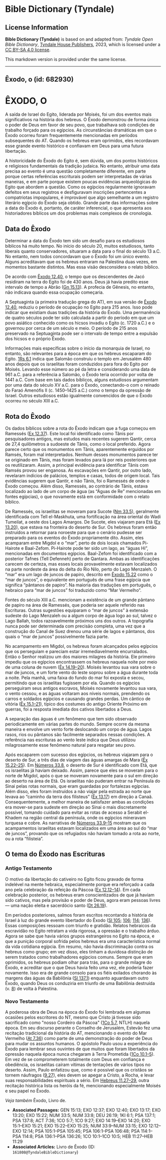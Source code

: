 # Bible Dictionary (Tyndale)

## License Information

**Bible Dictionary (Tyndale)** is based on and adapted from: _Tyndale Open Bible Dictionary_, [Tyndale House Publishers](https://tyndaleopenresources.com/), 2023, which is licensed under a [CC BY-SA 4.0 license](https://creativecommons.org/licenses/by-sa/4.0/legalcode.en).

This markdown version is provided under the same license.



--------------------------------

## Êxodo, o (id: 682930)

ÊXODO, O
========

A saída de Israel do Egito, liderada por Moisés, foi um dos eventos mais significativos na história dos hebreus. O Êxodo demonstrou de forma única o poder de Deus em favor de seu povo, que trabalhava sob condições de trabalho forçado para os egípcios. As circunstâncias dramáticas em que o Êxodo ocorreu foram frequentemente mencionadas em períodos subsequentes do AT. Quando os hebreus eram oprimidos, eles recordavam esse grande evento histórico e confiavam em Deus para uma futura libertação.

A historicidade do Êxodo do Egito é, sem dúvida, um dos pontos históricos e religiosos fundamentais da tradição judaica. No entanto, atribuir uma data precisa ao evento é uma questão completamente diferente, em parte porque certas referências escriturais podem ser interpretadas de várias maneiras, e em parte porque existem poucas evidências arqueológicas do Egito que abordem a questão. Como os egípcios regularmente ignoravam defeitos em seus registros e desfiguravam inscrições pertencentes a compatriotas impopulares, é improvável que algo semelhante a um registro literário egípcio do Êxodo seja obtido. Grande parte das informações sobre a data do Êxodo é, portanto, de caráter inferencial, o que apresenta aos historiadores bíblicos um dos problemas mais complexos de cronologia.

Data do Êxodo
-------------

Determinar a data do Êxodo tem sido um desafio para os estudiosos bíblicos há muito tempo. No início do século 20, muitos estudiosos, tanto liberais quanto conservadores, situaram a data para o final do século 13 a.C. No entanto, nem todos concordavam que o Êxodo foi um único evento. Alguns acreditavam que os hebreus entraram na Palestina duas vezes, em momentos bastante distintos. Mas essa visão desconsidera o relato bíblico.

De acordo com [Êxodo 12\.40](https://ref.ly/Exod12:40), o tempo que os descendentes de Jacó residiram na terra do Egito foi de 430 anos. Deus já havia predito esse intervalo de tempo a Abrão ([Gn 15\.13](https://ref.ly/Gen15:13)). A profecia de Gênesis, no entanto, não indicava quando essa ocupação começaria.

A Septuaginta (a primeira tradução grega do AT), em sua versão de [Êxodo 12\.40](https://ref.ly/Exod12:40), reduziu o período de ocupação no Egito para 215 anos. Isso pode indicar que existiam duas tradições da história do Êxodo. Uma permanência de quatro séculos pode ter sido calculada a partir do período em que um povo asiático conhecido como os hicsos invadiu o Egito (c. 1720 a.C.) e o governou por cerca de um século e meio. O período de 215 anos preservado na Septuaginta pode ser o intervalo de tempo entre a expulsão dos hicsos e o próprio Êxodo.

Informações mais específicas sobre o início da monarquia de Israel, no entanto, são relevantes para a época em que os hebreus escaparam do Egito. [1Rs 6\.1](https://ref.ly/1Kgs6:1) indica que Salomão construiu o templo em Jerusalém 480 anos depois que os israelitas foram conduzidos para fora do Egito por Moisés. Levando esse número ao pé da letra e considerando uma data de 961 a.C. para a referência a Salomão, o Êxodo teria ocorrido por volta de 1441 a.C. Com base em tais dados bíblicos, alguns estudiosos argumentam por uma data do século XV a.C. para o Êxodo, conectando\-o com o reinado do Faraó Amenófis II (c. 1450–1425 a.C.) como o tempo da opressão de Israel. Outros estudiosos estão igualmente convencidos de que o Êxodo ocorreu no século XIII a.C.

Rota do Êxodo
-------------

Os dados bíblicos sobre a rota do Êxodo indicam que a fuga começou em Ramessés ([Ex 12\.37](https://ref.ly/Exod12:37)). Este local foi identificado como Tânis por pesquisadores antigos, mas estudos mais recentes sugerem Qantir, cerca de 27,4 quilômetros a sudoeste de Tânis, como o local preferido. Agora parece certo que os monumentos em Tânis, aparentemente erguidos por Ramsés, foram mal interpretados. Nenhum desses monumentos parece ter se originado em Tânis, mas foram levados para lá por reis posteriores que os reutilizaram. Assim, a principal evidência para identificar Tânis com Ramsés provou ser enganosa. As escavações em Qantir, por outro lado, revelaram indícios de palácios, templos e casas, todos de origem local. Tais evidências sugerem que Qantir, e não Tânis, foi o Ramessés de onde o Êxodo começou. Além disso, Ramessés, ao contrário de Tânis, estava localizado ao lado de um corpo de água (as “Águas de Re” mencionadas em fontes egípcias), o que novamente está em conformidade com o relato bíblico.

De Ramessés, os israelitas se moveram para Sucote ([Nm 33\.5](https://ref.ly/Num33:5)), geralmente identificada com Tell el\-Maskhuta, uma fortificação na área oriental do Wadi Tumeilat, a oeste dos Lagos Amargos. De Sucote, eles viajaram para Etã ([Ex 13\.20](https://ref.ly/Exod13:20)), que estava na fronteira do deserto de Sur. Os hebreus foram então instruídos a retornar para noroeste para que o cenário pudesse ser preparado para os eventos do Êxodo propriamente dito. Assim, eles acamparam entre Migdol e o “mar”, perto de dois locais chamados Pi\-Hairote e Baal\-Zefom. Pi\-Hairote pode ter sido um lago, as “águas Hi”, mencionadas em documentos egípcios. Baal\-Zefom foi identificado com a posterior Tafnes (Tell Defenneh) perto de Qantara. Ambas as identificações carecem de certeza, mas esses locais provavelmente estavam localizados na parte nordeste da área do delta do Rio Nilo, perto do Lago Menzaleh. O “mar” era um lago de juncos de papiro, descrito em [Êxodo 15\.22](https://ref.ly/Exod15:22) como o “mar de juncos”, o equivalente em português de uma frase egípcia que significa “pântanos de papiro”. Na maioria das traduções em português, o hebraico para “mar de juncos” foi traduzido como “Mar Vermelho”.

Fontes do século XIII a.C. mencionam a existência de um grande pântano de papiro na área de Ramessés, que poderia ser aquele referido nas Escrituras. Outras sugestões equiparam o “mar de juncos” à extensão sudeste do Lago Menzaleh ou a algum corpo de água logo ao sul, talvez o Lago Ballah, todos razoavelmente próximos uns dos outros. A topografia nunca pode ser determinada com precisão completa, uma vez que a construção do Canal de Suez drenou uma série de lagos e pântanos, dos quais o “mar de juncos” possivelmente fazia parte.

No acampamento em Migdol, os hebreus foram alcançados pelos egípcios que os perseguiam e pareciam estar irremediavelmente encurralados. Então o Senhor realizou um dos maiores milagres da história. Ele primeiro impediu que os egípcios encontrassem os hebreus naquela noite por meio de uma coluna de nuvem ([Êx 14\.19–20](https://ref.ly/Exod14:19-Exod14:20)). Moisés levantou sua vara sobre o mar de juncos, e um forte vento do leste soprou sobre a água durante toda a noite. Pela manhã, uma faixa do fundo do mar foi exposta e secou, permitindo que os israelitas fugissem por ela. Quando os egípcios perseguiram seus antigos escravos, Moisés novamente levantou sua vara, o vento cessou, e as águas voltaram aos níveis normais, prendendo os carros e soldados egípcios e causando grandes perdas. Um cântico de vitória ([Êx 15\.1–21](https://ref.ly/Exod15:1-Exod15:21)), típico dos costumes do antigo Oriente Próximo em guerras, foi a resposta imediata dos cativos libertados a Deus.

A separação das águas é um fenômeno que tem sido observado periodicamente em várias partes do mundo. Sempre ocorre da mesma maneira e envolve um vento forte deslocando um corpo de água. Lagos rasos, rios ou pântanos são facilmente separados nessas condições. A referência nas escrituras ao vento leste indica que Deus utilizou milagrosamente esse fenômeno natural para resgatar seu povo.

Após escaparem com sucesso dos egípcios, os hebreus viajaram para o deserto de Sur, a três dias de viagem das águas amargas de Mara ([Êx 15\.22–25](https://ref.ly/Exod15:22-Exod15:25)). Em [Números 33\.8](https://ref.ly/Num33:8), o deserto de Sur é identificado com Etã, que os israelitas já haviam deixado. Assim, parece que eles se moveram para o norte de Migdol, após o que se moveram novamente para o sul em direção ao deserto na área de Etã. Os israelitas não puderam entrar na Península do Sinai pelas rotas normais, que eram guardadas por fortalezas egípcias. Além disso, eles foram instruídos a não viajar pela estrada ao norte que levava ao “caminho da terra dos filisteus” ([Êx 13\.17](https://ref.ly/Exod13:17)) em direção a Canaã. Consequentemente, a melhor maneira de satisfazer ambas as condições era mover\-se para sudeste em direção ao Sinai o mais discretamente possível, tomando cuidado para evitar as rotas de acesso a Serabit el\-Khadem na região central da península, onde os egípcios mineravam turquesa e cobre. As narrativas de [Números 33\.9–15](https://ref.ly/Num33:9-Num33:15) mostram que os acampamentos israelitas estavam localizados em uma área ao sul do “mar de juncos”, provando que os refugiados não haviam tomado a rota ao norte, ou a rota “filisteia”.

O tema do Êxodo nas Escrituras
------------------------------

### Antigo Testamento

O motivo da libertação do cativeiro no Egito ficou gravado de forma indelével na mente hebraica, especialmente porque era reforçado a cada ano pela celebração da refeição da Páscoa ([Ex 12\.12–14](https://ref.ly/Exod12:12-Exod12:14)). Em cada celebração posterior, os hebreus eram conscientizados de que já haviam sido cativos, mas pela provisão e poder de Deus, agora eram pessoas livres — uma nação eleita e sacerdócio santo ([Dt 26\.19](https://ref.ly/Deut26:19)).

Em períodos posteriores, salmos foram escritos recontando a história de Israel à luz do grande evento libertador do Êxodo ([Sl 105](https://ref.ly/Ps105:1-Ps105:45); [106](https://ref.ly/Ps106:1-Ps106:48); [114](https://ref.ly/Ps114:1-Ps114:8); [136](https://ref.ly/Ps136:1-Ps136:26)). Essas composições ressoam com triunfo e gratidão. Relatos hebraicos da escravidão no Egito retratam a vida rigorosa, a opressão e o trabalho árduo. Agora se sabe que havia vários grupos estrangeiros no Egito na época, e que a punição corporal sofrida pelos hebreus era uma característica normal da vida cotidiana egípcia. Em resumo, não havia discriminação contra os hebreus como grupo; em vez disso, eles tinham a duvidosa distinção de serem tratados como trabalhadores egípcios comuns. Sempre que eram oprimidos, os hebreus podiam olhar para trás, para o grande milagre do Êxodo, e acreditar que o que Deus havia feito uma vez, ele poderia fazer novamente. Isso era de grande consolo para os fiéis exilados chorando às margens das águas da Babilônia ([Sl 137\.1](https://ref.ly/Ps137:1)) enquanto aguardavam outro Êxodo, quando Deus os conduziria em triunfo de uma Babilônia destruída (v. [8](https://ref.ly/Ps137:8)) de volta à Palestina.

### Novo Testamento

A poderosa obra de Deus na época do Êxodo foi lembrada em algumas ocasiões pelos escritores do NT, mesmo que Cristo já tivesse sido sacrificado como "nosso Cordeiro da Páscoa" ([1Co 5\.7](https://ref.ly/1Cor5:7), NTLH) naquela época. Em seu discurso perante o Conselho de Jerusalém, Estevão fez uma recitação tradicional da história do AT, mencionando o evento do Mar Vermelho ([At 7\.36](https://ref.ly/Acts7:36)) como parte de uma demonstração do poder de Deus para mudar os assuntos humanos. O apóstolo Paulo usou a experiência do Êxodo para lembrar seus ouvintes de que muitos que foram libertados da opressão naquela época nunca chegaram à Terra Prometida ([1Co 10\.1–5](https://ref.ly/1Cor10:1-1Cor10:5)). Em vez de se comprometerem totalmente com Deus em confiança e obediência, os israelitas caíram vítimas de tentações de vários tipos no deserto. Assim, Paulo enfatizou que, como é possível que os cristãos se tornem náufragos ([9\.27](https://ref.ly/1Cor9:27)), eles devem se apegar a Cristo, a Rocha, e levar suas responsabilidades espirituais a sério. Em [Hebreus 11\.27–29](https://ref.ly/Heb11:27-Heb11:29), outra recitação histórica lista os heróis da fé, mencionando especialmente Moisés e seu papel no Êxodo.

*Veja também* Êxodo, Livro de.

* **Associated Passages:** GEN 15:13; EXO 12:37; EXO 12:40; EXO 13:17; EXO 13:20; EXO 15:22; NUM 33:5; NUM 33:8; DEU 26:19; 1KI 6:1; PSA 137:1; PSA 137:8; ACT 7:36; 1CO 5:7; 1CO 9:27; EXO 14:19–EXO 14:20; EXO 15:1–EXO 15:21; EXO 15:22–EXO 15:25; NUM 33:9–NUM 33:15; EXO 12:12–EXO 12:14; PSA 105:1–PSA 105:45; PSA 106:1–PSA 106:48; PSA 114:1–PSA 114:8; PSA 136:1–PSA 136:26; 1CO 10:1–1CO 10:5; HEB 11:27–HEB 11:29
* **Associated Articles:** Livro de Êxodo (ID: `161808@TyndaleBibleDictionary`)

